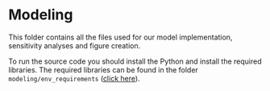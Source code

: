 # Modeling

This folder contains all the files used for our model implementation, sensitivity analyses and figure creation.

To run the source code you should install the Python and install the required libraries. The required libraries can be found in the folder `modeling/env_requirements` ([click here](/modeling/env_requirements)). 
